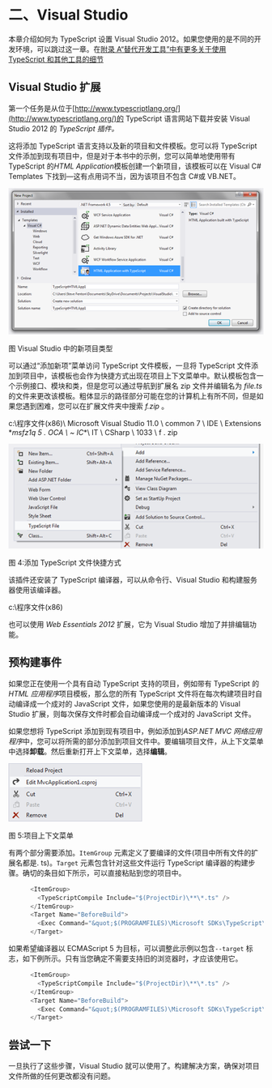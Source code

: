 # 二、Visual Studio

本章介绍如何为 TypeScript 设置 Visual Studio 2012。如果您使用的是不同的开发环境，可以跳过这一章。在[附录 A“替代开发工具”中有更多关于使用 TypeScript 和其他工具的细节](09.html#sigil_toc_id_106)

## Visual Studio 扩展

第一个任务是从位于[http://www.typescriptlang.org/](http://www.typescriptlang.org/)的 TypeScript 语言网站下载并安装 Visual Studio 2012 的 *TypeScript 插件。*

这将添加 TypeScript 语言支持以及新的项目和文件模板。您可以将 TypeScript 文件添加到现有项目中，但是对于本书中的示例，您可以简单地使用带有 TypeScript 的*HTML Application*模板创建一个新项目，该模板可以在 Visual C# Templates 下找到—这有点用词不当，因为该项目不包含 C#或 VB.NET。

![](img/image004.png)

图 Visual Studio 中的新项目类型

可以通过“添加新项”菜单访问 TypeScript 文件模板，一旦将 TypeScript 文件添加到项目中，该模板也会作为快捷方式出现在项目上下文菜单中。默认模板包含一个示例接口、模块和类，但是您可以通过导航到扩展名 zip 文件并编辑名为 *file.ts* 的文件来更改该模板。粗体显示的路径部分可能在您的计算机上有所不同，但是如果您遇到困难，您可以在扩展文件夹中搜索 *f.zip* 。

c:\程序文件(x86)\ Microsoft Visual Studio 11.0 \ common 7 \ IDE \ Extensions \**msfz1q 5 . OCA \ ~ IC**\ IT \ CSharp \ 1033 \ f . zip

![](img/image005.png)

图 4:添加 TypeScript 文件快捷方式

该插件还安装了 TypeScript 编译器，可以从命令行、Visual Studio 和构建服务器使用该编译器。

c:\程序文件(x86)

也可以使用 *Web Essentials 2012* 扩展，它为 Visual Studio 增加了并排编辑功能。

## 预构建事件

如果您正在使用一个具有自动 TypeScript 支持的项目，例如带有 TypeScript 的 *HTML 应用程序*项目模板，那么您的所有 TypeScript 文件将在每次构建项目时自动编译成一个成对的 JavaScript 文件，如果您使用的是最新版本的 Visual Studio 扩展，则每次保存文件时都会自动编译成一个成对的 JavaScript 文件。

如果您想将 TypeScript 添加到现有项目中，例如添加到*ASP.NET MVC 网络应用程序*中，您可以将所需的部分添加到项目文件中。要编辑项目文件，从上下文菜单中选择**卸载**。然后重新打开上下文菜单，选择**编辑**。

![](img/image006.png)

图 5:项目上下文菜单

有两个部分需要添加。``ItemGroup`` 元素定义了要编译的文件(项目中所有文件的扩展名都是. ts)。``Target`` 元素包含针对这些文件运行 TypeScript 编译器的构建步骤。确切的条目如下所示，可以直接粘贴到您的项目中。

```ts
      <ItemGroup>
        <TypeScriptCompile Include="$(ProjectDir)\**\*.ts" />
      </ItemGroup>
      <Target Name="BeforeBuild">
        <Exec Command="&quot;$(PROGRAMFILES)\Microsoft SDKs\TypeScript\tsc&quot; @(TypeScriptCompile ->'&quot;%(fullpath)&quot;', ' ')" />
      </Target>

```

如果希望编译器以 ECMAScript 5 为目标，可以调整此示例以包含``--target`` 标志，如下例所示。只有当您确定不需要支持旧的浏览器时，才应该使用它。

```ts
      <ItemGroup>
        <TypeScriptCompile Include="$(ProjectDir)\**\*.ts" />
      </ItemGroup>
      <Target Name="BeforeBuild">
        <Exec Command="&quot;$(PROGRAMFILES)\Microsoft SDKs\TypeScript\tsc&quot; --target ES5 @(TypeScriptCompile ->'&quot;%(fullpath)&quot;', ' ')" />
      </Target>

```

## 尝试一下

一旦执行了这些步骤，Visual Studio 就可以使用了。构建解决方案，确保对项目文件所做的任何更改都没有问题。